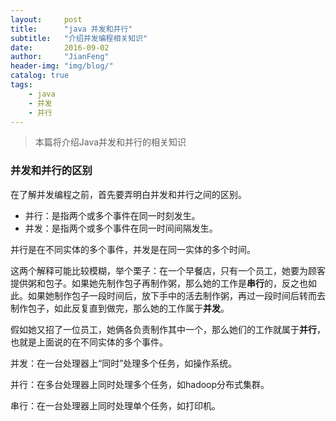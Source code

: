 ```yaml
---
layout:     post
title:      "java 并发和并行"
subtitle:   "介绍并发编程相关知识"
date:       2016-09-02
author:     "JianFeng"
header-img: "img/blog/"
catalog: true
tags:
    - java
    - 并发
    - 并行
---
```


> 本篇将介绍Java并发和并行的相关知识

### 并发和并行的区别

在了解并发编程之前，首先要弄明白并发和并行之间的区别。

- 并行：是指两个或多个事件在同一时刻发生。
- 并发：是指两个或多个事件在同一时间间隔发生。

并行是在不同实体的多个事件，并发是在同一实体的多个时间。

这两个解释可能比较模糊，举个栗子：在一个早餐店，只有一个员工，她要为顾客提供粥和包子。如果她先制作包子再制作粥，那么她的工作是**串行**的，反之也如此。如果她制作包子一段时间后，放下手中的活去制作粥，再过一段时间后转而去制作包子，如此反复直到做完，那么她的工作属于**并发**。

假如她又招了一位员工，她俩各负责制作其中一个，那么她们的工作就属于**并行**，也就是上面说的在不同实体的多个事件。

并发：在一台处理器上“同时”处理多个任务，如操作系统。

并行：在多台处理器上同时处理多个任务，如hadoop分布式集群。

串行：在一台处理器上同时处理单个任务，如打印机。
